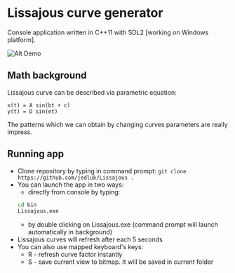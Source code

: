 # Lissajous curve generator

Console application written in C++11 with SDL2 [working on Windows platform].

![Alt Demo](https://raw.githubusercontent.com/jedluk/random/master/lissajous/lissajous.gif)

## Math background

Lissajous curve can be described via parametric equation:

```
x(t) = A sin(bt + c)
y(t) = D sin(et)
```

The patterns which we can obtain by changing curves parameters are really impress.

## Running app

- Clone repository by typing in command prompt:
  `git clone https://github.com/jedluk/Lissajous .`
- You can launch the app in two ways:
  - directly from console by typing:
  ```sh
  cd bin
  Lissajous.exe
  ```
  - by double clicking on Lissajous.exe (command prompt will launch automatically in background)
- Lissajous curves will refresh after each 5 seconds
- You can also use mapped keyboard's keys:
  - R - refresh curve factor instantly
  - S - save current view to bitmap. It will be saved in current folder
